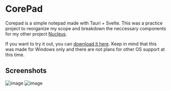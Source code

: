 # CorePad

Corepad is a simple notepad made with Tauri + Svelte. This was a practice project to reorganize my scope and breakdown the neccessary components for my other project [Nucleus](https://github.com/mellobacon/Nucleus).

If you want to try it out, you can [download it here](). Keep in mind that this was made for Windows only and there are not plans for other OS support at this time.

## Screenshots

![image](https://user-images.githubusercontent.com/42365887/217658075-7b115bbd-4eeb-4f51-8c4f-8e3f574d2bb0.png)
![image](https://user-images.githubusercontent.com/42365887/217658112-a83507d5-74fa-4d78-9a25-4e4d462a977b.png)
